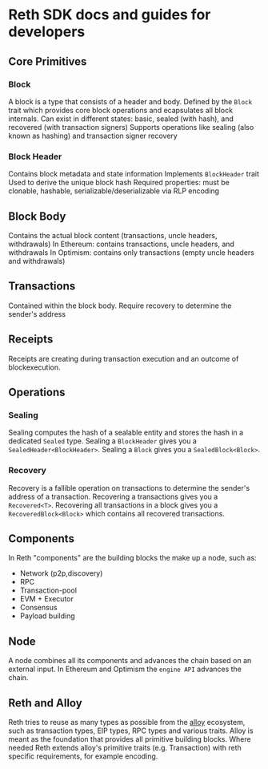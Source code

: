 # Reth SDK docs and guides for developers

## Core Primitives

### Block

A block is a type that consists of a header and body.
Defined by the `Block` trait which provides core block operations and ecapsulates all block internals.
Can exist in different states: basic, sealed (with hash), and recovered (with transaction signers)
Supports operations like sealing (also known as hashing) and transaction signer recovery

### Block Header

Contains block metadata and state information
Implements `BlockHeader` trait
Used to derive the unique block hash
Required properties: must be clonable, hashable, serializable/deserializable via RLP encoding

## Block Body

Contains the actual block content (transactions, uncle headers, withdrawals)
In Ethereum: contains transactions, uncle headers, and withdrawals
In Optimism: contains only transactions (empty uncle headers and withdrawals)

## Transactions

Contained within the block body.
Require recovery to determine the sender's address

## Receipts

Receipts are creating during transaction execution and an outcome of blockexecution.

## Operations

### Sealing

Sealing computes the hash of a sealable entity and stores the hash in a dedicated `Sealed` type.
Sealing a `BlockHeader` gives you a `SealedHeader<BlockHeader>`.
Sealing a `Block` gives you a `SealedBlock<Block>`.

### Recovery

Recovery is a fallible operation on transactions to determine the sender's address of a transaction.
Recovering a transactions gives you a `Recovered<T>`.
Recovering all transactions in a block gives you a `RecoveredBlock<Block>` which contains all recovered transactions.

## Components

In Reth "components" are the building blocks the make up a node, such as:

- Network (p2p,discovery)
- RPC
- Transaction-pool
- EVM + Executor
- Consensus
- Payload building

## Node

A node combines all its components and advances the chain based on an external input.
In Ethereum and Optimism the `engine API` advances the chain.

## Reth and Alloy

Reth tries to reuse as many types as possible from the [alloy](#alloy) ecosystem, such as transaction types, EIP types,
RPC types and various traits. Alloy is meant as the foundation that provides all primitive building blocks.
Where needed Reth extends alloy's primitive traits (e.g. Transaction) with reth specific requirements, for example
encoding.


[alloy]: https://github.com/alloy-rs/alloy/